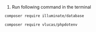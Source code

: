 1. Run following command in the terminal
``` bash
composer require illuminate/database

composer require vlucas/phpdotenv
```
